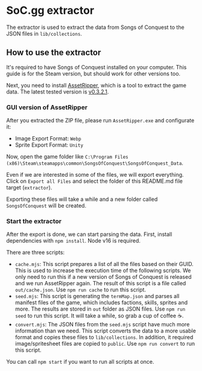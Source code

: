 # SoC.gg extractor

The extractor is used to extract the data from Songs of Conquest to the JSON files in `lib/collections`.

## How to use the extractor

It's required to have Songs of Conquest installed on your computer. This guide is for the Steam version, but should work for other versions too.

Next, you need to install [AssetRipper](https://github.com/AssetRipper/AssetRipper/), which is a tool to extract the game data. The latest tested version is [v0.3.2.1](https://github.com/AssetRipper/AssetRipper/releases/tag/0.3.2.1).

### GUI version of AssetRipper

After you extracted the ZIP file, please run `AssetRipper.exe` and configurate it:

- Image Export Format: `Webp`
- Sprite Export Format: `Unity`

Now, open the game folder like `C:\Program Files (x86)\Steam\steamapps\common\SongsOfConquest\SongsOfConquest_Data`.

Even if we are interested in some of the files, we will export everything. Click on `Export all Files` and select the folder of this README.md file target (`extractor`).

Exporting these files will take a while and a new folder called `SongsOfConquest` will be created.

### Start the extractor

After the export is done, we can start parsing the data.
First, install dependencies with `npm install`. Node v16 is required.

There are three scripts:

- `cache.mjs`: This script prepares a list of all the files based on their GUID. This is used to increase the execution time of the following scripts. We only need to run this if a new version of Songs of Conquest is released and we run AssetRipper again. The result of this script is a file called `out/cache.json`. Use `npm run cache` to run this script.
- `seed.mjs`: This script is generating the `termMap.json` and parses all manifest files of the game, which includes factions, skills, sprites and more. The results are stored in `out` folder as JSON files. Use `npm run seed` to run this script. It will take a while, so grab a cup of coffee ☕.
- `convert.mjs`: The JSON files from the `seed.mjs` script have much more information than we need. This script converts the data to a more usable format and copies these files to `lib/collections`. In addition, it required image/spritesheet files are copied to `public`. Use `npm run convert` to run this script.

You can call `npm start` if you want to run all scripts at once.

